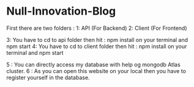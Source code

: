 # Null-Innovation-Blog
 First there are two folders : 
 1: API (For Backend)
 2: Client (For Frontend)
 
 3:  You have to cd to api folder then hit : npm install on your terminal and npm start
 4: You have to cd to client folder then hit : npm  install on your terminal and npm start
 
 5 : You can directly access my database with help og mongodb Atlas cluster.
 6 : As you can open this website on your local then you have to register yourself in the database.
